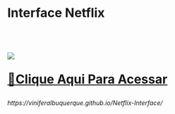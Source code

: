 <h1>Interface Netflix<h1>
<br>
<img src="https://raw.githubusercontent.com/ViniFerAlbuquerque/Netflix-Projeto-Programacao-Do-Zero-git/35de706072132e0fa54fcf1d52e8780f12b4f30e/Netflix%20Interface.jpeg"/>


 [🔗Clique Aqui Para Acessar]( https://viniferalbuquerque.github.io/Netflix-Interface/)
 <br>
<h6> https://viniferalbuquerque.github.io/Netflix-Interface/ </h6>
